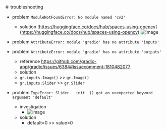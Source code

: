 <link rel="stylesheet" type="text/css" href="/assets/css/styles.css" />

＃ troubleshooting
* problem `ModuleNotFoundError: No module named 'cv2'`
  * solution [https://huggingface.co/docs/hub/spaces-using-opencv](https://huggingface.co/docs/hub/spaces-using-opencv)
![image](https://github.com/jamad/jamad.github.io/assets/949913/fef19a69-8957-4380-a891-2261d939214d)

* problem `AttributeError: module 'gradio' has no attribute 'inputs'`
* problem `AttributeError: module 'gradio' has no attribute 'outputs'`
  * reference https://github.com/gradio-app/gradio/issues/6384#issuecomment-1810482077
  * solution
  * `gr.inputs.Image()` >> `gr.Image()`
  * `gr.inputs.Slider` >> `gr.Slider`

* problem `TypeError: Slider.__init__() got an unexpected keyword argument 'default'`
  * investigation
    * ![image](https://github.com/jamad/jamad.github.io/assets/949913/d41917f7-c7ee-4bb4-9f8f-61118467cd57)
  * solution
    * default=0 >> value=0
